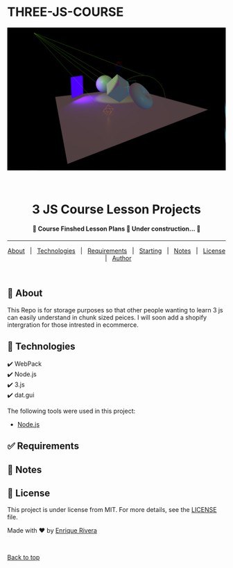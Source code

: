 # THREE-JS-COURSE
<div align="center" id="top"> 
  <img src="Static\Lesson 14 Light Final Product.png" alt="YouGotNoDrip" />

  &#xa0;

  <!-- <a href="https://{{app_url}}.netlify.app">Demo</a> -->
</div>

<h1 align="center">3 JS Course Lesson Projects  </h1>

<!-- Status -->

<h4 align="center"> 
	🚧 Course Finshed Lesson Plans 🚀 Under construction...  🚧
</h4> 

<hr> 

<p align="center">
  <a href="#dart-about">About</a> &#xa0; | &#xa0; 
  <a href="#rocket-technologies">Technologies</a> &#xa0; | &#xa0;
  <a href="#white_check_mark-requirements">Requirements</a> &#xa0; | &#xa0;
  <a href="#checkered_flag-starting">Starting</a> &#xa0; | &#xa0;
  <a href="#memo-notes">Notes</a> &#xa0; | &#xa0;
  <a href="#memo-license">License</a> &#xa0; | &#xa0;
  <a href="https://github.com/{{github}}" target="_blank">Author</a>
</p>

<br>

## :dart: About ##

This Repo is for storage purposes so that other people wanting to learn 3 js can easily understand in chunk sized peices. I will soon add a shopify intergration for those intrested in ecommerce.

## :rocket: Technologies ##

:heavy_check_mark: WebPack \
:heavy_check_mark: Node.js \
:heavy_check_mark: 3.js    \
:heavy_check_mark: dat.gui    


The following tools were used in this project:

- [Node.js](https://nodejs.org/en/)



## :white_check_mark: Requirements ##


## :memo: Notes ##


## :memo: License ##
This project is under license from MIT. For more details, see the [LICENSE](LICENSE.md) file.

Made with :heart: by <a href="https://github.com/Quantum-Impulse/THREE-JS-COURSE" target="_blank">Enrique Rivera</a>

&#xa0;

<a href="#top">Back to top</a>
